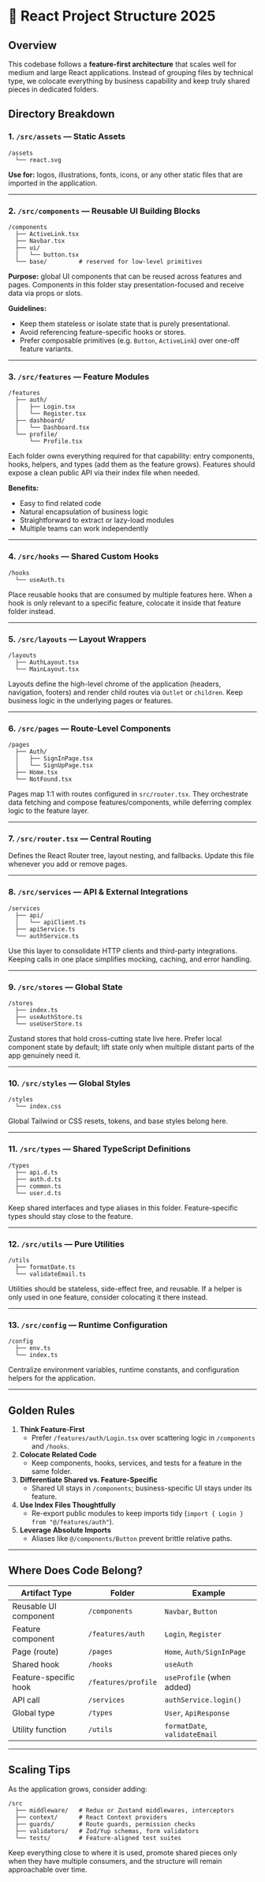 # 📁 React Project Structure 2025

## Overview

This codebase follows a **feature-first architecture** that scales well for medium and large React applications. Instead of grouping files by technical type, we colocate everything by business capability and keep truly shared pieces in dedicated folders.

## Directory Breakdown

### 1. `/src/assets` — Static Assets

```
/assets
  └── react.svg
```

**Use for:** logos, illustrations, fonts, icons, or any other static files that are imported in the application.

---

### 2. `/src/components` — Reusable UI Building Blocks

```
/components
  ├── ActiveLink.tsx
  ├── Navbar.tsx
  ├── ui/
  │   └── button.tsx
  └── base/         # reserved for low-level primitives
```

**Purpose:** global UI components that can be reused across features and pages. Components in this folder stay presentation-focused and receive data via props or slots.

**Guidelines:**
- Keep them stateless or isolate state that is purely presentational.
- Avoid referencing feature-specific hooks or stores.
- Prefer composable primitives (e.g. `Button`, `ActiveLink`) over one-off feature variants.

---

### 3. `/src/features` — Feature Modules

```
/features
  ├── auth/
  │   ├── Login.tsx
  │   └── Register.tsx
  ├── dashboard/
  │   └── Dashboard.tsx
  └── profile/
      └── Profile.tsx
```

Each folder owns everything required for that capability: entry components, hooks, helpers, and types (add them as the feature grows). Features should expose a clean public API via their index file when needed.

**Benefits:**
- Easy to find related code
- Natural encapsulation of business logic
- Straightforward to extract or lazy-load modules
- Multiple teams can work independently

---

### 4. `/src/hooks` — Shared Custom Hooks

```
/hooks
  └── useAuth.ts
```

Place reusable hooks that are consumed by multiple features here. When a hook is only relevant to a specific feature, colocate it inside that feature folder instead.

---

### 5. `/src/layouts` — Layout Wrappers

```
/layouts
  ├── AuthLayout.tsx
  └── MainLayout.tsx
```

Layouts define the high-level chrome of the application (headers, navigation, footers) and render child routes via `Outlet` or `children`. Keep business logic in the underlying pages or features.

---

### 6. `/src/pages` — Route-Level Components

```
/pages
  ├── Auth/
  │   ├── SignInPage.tsx
  │   └── SignUpPage.tsx
  ├── Home.tsx
  └── NotFound.tsx
```

Pages map 1:1 with routes configured in `src/router.tsx`. They orchestrate data fetching and compose features/components, while deferring complex logic to the feature layer.

---

### 7. `/src/router.tsx` — Central Routing

Defines the React Router tree, layout nesting, and fallbacks. Update this file whenever you add or remove pages.

---

### 8. `/src/services` — API & External Integrations

```
/services
  ├── api/
  │   └── apiClient.ts
  ├── apiService.ts
  └── authService.ts
```

Use this layer to consolidate HTTP clients and third-party integrations. Keeping calls in one place simplifies mocking, caching, and error handling.

---

### 9. `/src/stores` — Global State

```
/stores
  ├── index.ts
  ├── useAuthStore.ts
  └── useUserStore.ts
```

Zustand stores that hold cross-cutting state live here. Prefer local component state by default; lift state only when multiple distant parts of the app genuinely need it.

---

### 10. `/src/styles` — Global Styles

```
/styles
  └── index.css
```

Global Tailwind or CSS resets, tokens, and base styles belong here.

---

### 11. `/src/types` — Shared TypeScript Definitions

```
/types
  ├── api.d.ts
  ├── auth.d.ts
  ├── common.ts
  └── user.d.ts
```

Keep shared interfaces and type aliases in this folder. Feature-specific types should stay close to the feature.

---

### 12. `/src/utils` — Pure Utilities

```
/utils
  ├── formatDate.ts
  └── validateEmail.ts
```

Utilities should be stateless, side-effect free, and reusable. If a helper is only used in one feature, consider colocating it there instead.

---

### 13. `/src/config` — Runtime Configuration

```
/config
  ├── env.ts
  └── index.ts
```

Centralize environment variables, runtime constants, and configuration helpers for the application.

---

## Golden Rules

1. **Think Feature-First**
   - Prefer `/features/auth/Login.tsx` over scattering logic in `/components` and `/hooks`.
2. **Colocate Related Code**
   - Keep components, hooks, services, and tests for a feature in the same folder.
3. **Differentiate Shared vs. Feature-Specific**
   - Shared UI stays in `/components`; business-specific UI stays under its feature.
4. **Use Index Files Thoughtfully**
   - Re-export public modules to keep imports tidy (`import { Login } from "@/features/auth"`).
5. **Leverage Absolute Imports**
   - Aliases like `@/components/Button` prevent brittle relative paths.

---

## Where Does Code Belong?

| Artifact Type           | Folder             | Example                           |
| ----------------------- | ------------------ | --------------------------------- |
| Reusable UI component   | `/components`      | `Navbar`, `Button`                |
| Feature component       | `/features/auth`  | `Login`, `Register`               |
| Page (route)            | `/pages`           | `Home`, `Auth/SignInPage`         |
| Shared hook             | `/hooks`           | `useAuth`                         |
| Feature-specific hook   | `/features/profile`| `useProfile` (when added)        |
| API call                | `/services`        | `authService.login()`             |
| Global type             | `/types`           | `User`, `ApiResponse`             |
| Utility function        | `/utils`           | `formatDate`, `validateEmail`     |

---

## Scaling Tips

As the application grows, consider adding:

```
/src
  ├── middleware/   # Redux or Zustand middlewares, interceptors
  ├── context/      # React Context providers
  ├── guards/       # Route guards, permission checks
  ├── validators/   # Zod/Yup schemas, form validators
  └── tests/        # Feature-aligned test suites
```

Keep everything close to where it is used, promote shared pieces only when they have multiple consumers, and the structure will remain approachable over time.

